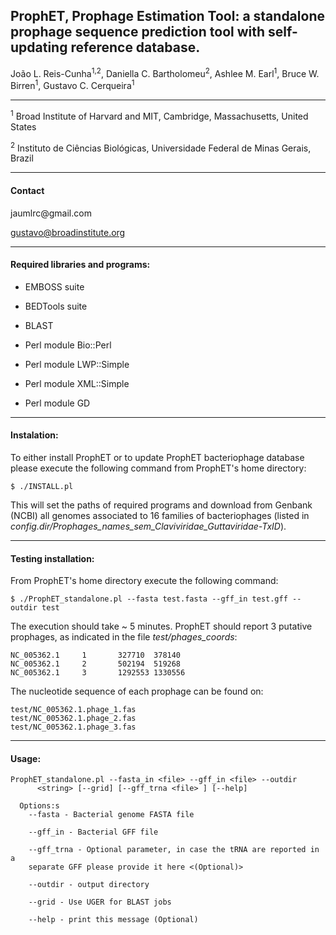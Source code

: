 
<h2>ProphET, Prophage Estimation Tool: a standalone prophage sequence prediction tool with self-updating reference database.</h2>

João L. Reis-Cunha<sup>1,2</sup>, Daniella C. Bartholomeu<sup>2</sup>, Ashlee M. Earl<sup>1</sup>,  Bruce W. Birren<sup>1</sup>, Gustavo C. Cerqueira<sup>1</sup>

------

<sup>1</sup> Broad Institute of Harvard and MIT, Cambridge, Massachusetts, United States

<sup>2</sup> Instituto de Ciências Biológicas, Universidade Federal de Minas Gerais, Brazil

------
<h4>Contact</h4>
jaumlrc@gmail.com

gustavo@broadinstitute.org

------
<h4>Required libraries and programs:</h4>

* EMBOSS suite

* BEDTools suite

* BLAST

* Perl module Bio::Perl

* Perl module LWP::Simple

* Perl module XML::Simple

* Perl module GD


------
<h4>Instalation:</h4>

To either install ProphET or to update ProphET bacteriophage database please execute the following command from ProphET's home directory:
```
$ ./INSTALL.pl
```

This will set the paths of required programs and download from Genbank (NCBI) all genomes associated to 16 families of bacteriophages
(listed in *config.dir/Prophages_names_sem_Claviviridae_Guttaviridae-TxID*).
 

------

<h4>Testing installation:</h4>

From ProphET's home directory execute the following command:
```
$ ./ProphET_standalone.pl --fasta test.fasta --gff_in test.gff --outdir test
```
The execution should take ~ 5 minutes. 
ProphET should report 3 putative prophages, as indicated in the file *test/phages_coords*:
```
NC_005362.1     1       327710  378140
NC_005362.1     2       502194  519268
NC_005362.1     3       1292553 1330556
```

The nucleotide sequence of each prophage can be found on:
```
test/NC_005362.1.phage_1.fas
test/NC_005362.1.phage_2.fas
test/NC_005362.1.phage_3.fas
```




------

<h4>Usage:</h4>

```
ProphET_standalone.pl --fasta_in <file> --gff_in <file> --outdir
      <string> [--grid] [--gff_trna <file> ] [--help]

  Options:s
    --fasta - Bacterial genome FASTA file

    --gff_in - Bacterial GFF file

    --gff_trna - Optional parameter, in case the tRNA are reported in a
    separate GFF please provide it here <(Optional)>

    --outdir - output directory

    --grid - Use UGER for BLAST jobs

    --help - print this message (Optional)
```

